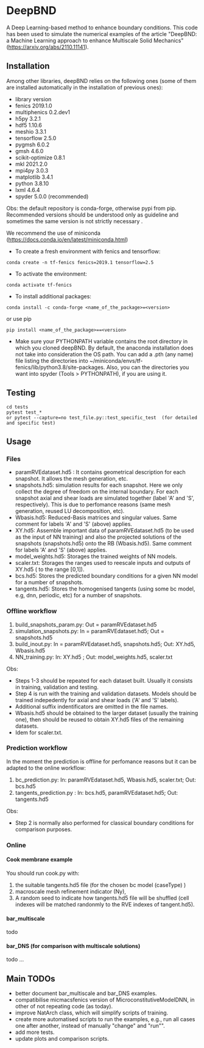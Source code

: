# DeepBND
A Deep Learning-based method to enhance boundary conditions. This code has been used to simulate the numerical examples of the article "DeepBND: a Machine Learning approach to enhance Multiscale Solid Mechanics" (https://arxiv.org/abs/2110.11141).

## Installation 

Among other libraries, deepBND relies on the following ones (some of them are installed automatically in the installation of previous ones):

- library          version  
- fenics           2019.1.0 
- multiphenics     0.2.dev1 
- h5py             3.2.1 
- hdf5             1.10.6 
- meshio           3.3.1 
- tensorflow       2.5.0 
- pygmsh           6.0.2 
- gmsh             4.6.0 
- scikit-optimize  0.8.1 
- mkl              2021.2.0 
- mpi4py           3.0.3 
- matplotlib       3.4.1 
- python           3.8.10 
- lxml             4.6.4 
- spyder           5.0.0 (recommended)     

Obs: the default repository is conda-forge, otherwise pypi from pip. Recommended versions should be understood only as guideline and sometimes the same version is not strictly necessary . 


We recommend the use of miniconda (https://docs.conda.io/en/latest/miniconda.html)

- To create a fresh environment with fenics and tensorflow:
```
conda create -n tf-fenics fenics=2019.1 tensorflow=2.5
```

- To activate the environment:
```
conda activate tf-fenics
```

- To install additional packages:
```
conda install -c conda-forge <name_of_the_package>=<version>
```
or use pip
```
pip install <name_of_the_package>==<version>
```

- Make sure your PYTHONPATH variable contains the root directory in which you cloned deepBND. By default, the anaconda installation does not take into consideration the 
OS path. You can add a .pth (any name) file listing the directories into ~/miniconda/envs/tf-fenics/lib/python3.8/site-packages. Also, you can the directories you want 
into spyder (Tools > PYTHONPATH), if you are using it.  

## Testing 
```
cd tests
pytest test_*    
or pytest --capture=no test_file.py::test_specific_test  (for detailed and specific test)      
```

## Usage

### Files
- paramRVEdataset.hd5 : It contains geometrical description for each snapshot. It allows the mesh generation, etc.  
- snapshots.hd5: simulation results for each snapshot. Here we only collect the degree of freedom on the internal boundary. For each snapshot axial and shear loads are simulated together (label 'A' and 'S', respectively). This is due to perfomance reasons (same mesh generation, reused LU decomposition, etc). 
- Wbasis.hd5: Reduced-Basis matrices and singular values. Same comment for labels 'A' and 'S' (above) applies.  
- XY.hd5: Assemble important data of paramRVEdataset.hd5 (to be used as the input of NN training) and also the projected solutions of the snapshots (snapshots.hd5) onto the RB (Wbasis.hd5). Same comment for labels 'A' and 'S' (above) applies.
- model_weights.hd5: Storages the trained weights of NN models. 
- scaler.txt: Storages the ranges used to reescale inputs and outputs of XY.hd5 ( to the range [0,1]). 
- bcs.hd5: Stores the predicted boundary conditions for a given NN model for a number of snapshots. 
- tangents.hd5: Stores the homogenised tangents (using some bc model, e.g, dnn, periodic, etc) for a number of snapshots.   

### Offline workflow

1. build_snapshots_param.py: Out = paramRVEdataset.hd5
2. simulation_snapshots.py: In = paramRVEdataset.hd5; Out = snapshots.hd5
3. build_inout.py: In = paramRVEdataset.hd5, snapshots.hd5; Out: XY.hd5, Wbasis.hd5
4. NN_training.py: In: XY.hd5 ; Out: model_weights.hd5, scaler.txt

Obs:
- Steps 1-3 should be repeated for each dataset built. Usually it consists in training, validation and testing.
- Step 4 is run with the training and validation datasets. Models should be trained indepedently for axial and shear loads ('A' and 'S' labels). 
- Additional suffix indentificators are omitted in the file names.
- Wbasis.hd5 should be obtained to the larger dataset (usually the training one), then should be reused to obtain XY.hd5 files of the remaining datasets. 
- Idem for scaler.txt.

### Prediction workflow

In the moment the prediction is offline for perfomance reasons but it can be adapted to the online workflow:

1. bc_prediction.py: In: paramRVEdataset.hd5, Wbasis.hd5, scaler.txt; Out: bcs.hd5
2. tangents_prediction.py : In: bcs.hd5, paramRVEdataset.hd5; Out: tangents.hd5

Obs:
- Step 2 is normally also performed for classical boundary conditions for comparison purposes.

### Online

#### Cook membrane example
You should run cook.py with:
1. the suitable tangents.hd5 file (for the chosen bc model (caseType) ) 
2. macroscale mesh refinement indicator (Ny), 
3. A random seed to indicate how tangents.hd5 file will be shuffled (cell indexes will be matched randonmly to the RVE indexes of tangent.hd5).

#### bar_multiscale
todo

#### bar_DNS (for comparison with multiscale solutions) 
todo ...

## Main TODOs

- better document bar_multiscale and bar_DNS examples. 
- compatibilise micmacsfenics version of MicroconstitutiveModelDNN, in other of not repeating code (as today).
- improve NatArch class, which will simplify scripts of training. 
- create more automatised scripts to run the examples, e.g., run all cases one after another, instead of manually "change" and "run"".
- add more tests.
- update plots and comparison scripts.




